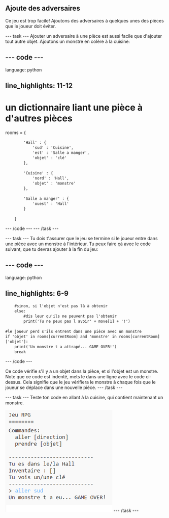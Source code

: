 ## Ajoute des adversaires

Ce jeu est trop facile! Ajoutons des adversaires à quelques unes des pièces que le joueur doit éviter.

\--- task \--- Ajouter un adversaire à une pièce est aussi facile que d'ajouter tout autre objet. Ajoutons un monstre en colère à la cuisine:

## \--- code \---

language: python

## line_highlights: 11-12

# un dictionnaire liant une pièce à d'autres pièces

rooms = {

            'Hall' : {
                'sud' : 'Cuisine',
                'est' : 'Salle a manger',
                'objet' : 'clé'
            },
    
            'Cuisine' : {
                'nord' : 'Hall',
                'objet' : 'monstre'
            },
    
            'Salle a manger' : {
                'ouest' : 'Hall'
            }
    
        }
    

\--- /code \--- \--- /task \---

\--- task \--- Tu dois t'assurer que le jeu se termine si le joueur entre dans une pièce avec un monstre à l'intérieur. Tu peux faire çà avec le code suivant, que tu devras ajouter à la fin du jeu:

## \--- code \---

language: python

## line_highlights: 6-9

        #sinon, si l'objet n'est pas là à obtenir
        else:
            #dis leur qu'ils ne peuvent pas l'obtenir
            print('Tu ne peux pas l avoir' + move[1] + '!')
    
    #le joueur perd s'ils entrent dans une pièce avec un monstre
    if 'objet' in rooms[currentRoom] and 'monstre' in rooms[currentRoom]['objet']:
        print('Un monstre t a attrapé... GAME OVER!')
        break
    

\--- /code \---

Ce code vérifie s'il y a un objet dans la pièce, et si l'objet est un monstre. Note que ce code est indenté, mets le dans une ligne avec le code ci-dessus. Cela signifie que le jeu vérifiera le monstre à chaque fois que le joueur se déplace dans une nouvelle pièce. \--- /task \---

\--- task \--- Teste ton code en allant à la cuisine, qui contient maintenant un monstre.

![capture d'écran](images/rpg-monster-test.png) \--- /task \---